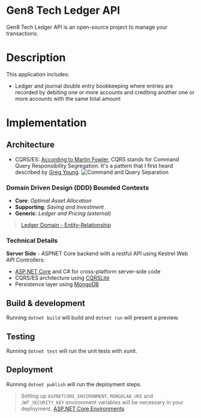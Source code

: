 Gen8 Tech Ledger API 
============

Gen8 Tech Ledger API is an open-source project to manage your transactions.

# Description
This application includes:
* Ledger and journal double entry bookkeeping where entries are recorded by debiting one or more accounts and crediting another one or more accounts with the same total amount

# Implementation

## Architecture
* CQRS/ES: [According to Martin Fowler](https://martinfowler.com/bliki/CQRS.html), CQRS stands for Command Query Responsibility Segregation. It's a pattern that I first heard described by [Greg Young](http://codebetter.com/gregyoung/).
![Command and Query Separation](https://martinfowler.com/bliki/images/cqrs/cqrs.png)

### Domain Driven Design (DDD) Bounded Contexts
* **Core**: *Optimal Asset Allocation*
* **Supporting**: *Saving and Investment*
* **Generic**: *Ledger and Pricing (external)*
> [Ledger Domain - Entity-Relationship](https://github.com/rafaelturon/blockchain-investments-docs/blob/master/er-ledger.md)

### Technical Details
**Server Side** - ASPNET Core backend with a restful API using Kestrel Web API Controllers:
* [ASP.NET Core](https://github.com/aspnet/Home) and C# for cross-platform server-side code
* CQRS/ES architecture using [CQRSLite](https://github.com/gautema/CQRSlite)
* Persistence layer using [MongoDB](https://github.com/mongodb/mongo)

## Build & development
Running `dotnet build` will build and `dotnet run` will present a preview.

## Testing
Running `dotnet test` will run the unit tests with xunit.

## Deployment
Running `dotnet publish` will run the deployment steps.
> Setting up `ASPNETCORE_ENVIRONMENT`, `MONGOLAB_URI` and `JWT_SECURITY_KEY` environment variables will be necessary in your deployment. [ASP.NET Core Environments](https://docs.microsoft.com/en-us/aspnet/core/fundamentals/environments)
